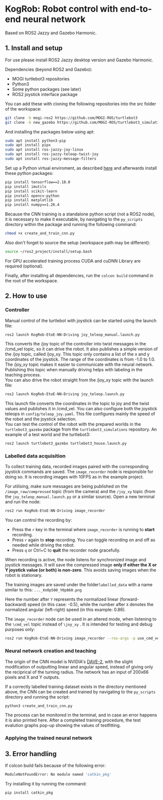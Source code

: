 # KogRob: Robot control with end-to-end neural network
 
Based on ROS2 Jazzy and Gazebo Harmonic.

## 1. Install and setup

For use please install ROS2 Jazzy desktop version and Gazebo Harmonic.


Dependencies (beyond ROS2 and Gazebo):
- MOGI turtlebot3 repositories
- Python3
- Some python packages (see later)
- ROS2 joystick interface package

You can add these with cloning the following repositories into the src folder of the workspace:

```bash
git clone -b mogi-ros2 https://github.com/MOGI-ROS/turtlebot3
git clone -b new_gazebo https://github.com/MOGI-ROS/turtlebot3_simulations
```
And installing the packages below using apt:
```bash
sudo apt install python3-pip
sudo apt install pipx
sudo apt install ros-jazzy-joy-linux
sudo apt install ros-jazzy-teleop-twist-joy
sudo apt install ros-jazzy-message-filters
```

Set up a Python virtual enviroment, as described [here](https://github.com/MOGI-ROS/Week-1-8-Cognitive-robotics?tab=readme-ov-file#line-following)
and afterwards install these python packages:
```bash
pip install tensorflow==2.18.0
pip install imutils
pip install scikit-learn
pip install opencv-python
pip install matplotlib
pip install numpy==1.26.4
```

Because the CNN training is a standalone python script (not a ROS2 node), it is necessary to make it executable, by navigating to the ```py_scripts``` directory within the package and running the following command:
```bash
chmod +x create_and_train_cnn.py
```

Also don't forget to source the setup (workspace path may be different):

```bash
source ~/ros2_project/install/setup.bash
```

For GPU accelerated training process CUDA and cuDNN Library are required (optional).

Finally, after installing all dependencies, run the ```colcon build``` command in the root of the workspace.


## 2. How to use


### Controller
Manual control of the turtlebot with joystick can be started using the launch file:
```bash
ros2 launch KogRob-EtoE-NN-Driving joy_teleop_manual.launch.py
```
This converts the /joy topic of the controller into twist messages in the /cmd_vel topic, so it can drive the robot. It also publishes a simple version of the /joy topic, called /joy_xy. This topic only contains a list of the x and y coordinates of the joystick. The range of the coordinates is from -1.0 to 1.0. The /joy_xy topic makes it easier to communicate with the neural network. Publishing this topic when manually driving helps with labeling in the teaching process.\
You can also drive the robot straight from the /joy_xy topic with the launch file:
```bash
ros2 launch KogRob-EtoE-NN-Driving joy_teleop.launch.py
```
This launch file converts the coordinates in the topic to joy and the twist values and publishes it in /cmd_vel. You can also configure both the joystick teleops in ```config/teleop_joy.yaml```. This file configures mainly the speed of the robot and the joystick selection.\
You can test the control of the robot with the prepared worlds in the ```turtlebot3_gazebo``` package from the ```turtlebot3_simulations``` repository. An example of a test world and the turtlebot3:
```bash
ros2 launch turtlebot3_gazebo turtlebot3_house.launch.py
```

### Labelled data acquisition

To collect training data, recorded images paired with the corresponding joystick commands are saved. The `image_recorder` node is responsible for doing so. It is recording images with 10FPS as in the example project.

For utilising, make sure messages are being published on the `/image_raw/compressed` topic (from the camera) and the `/joy_xy` topic (from the `joy_teleop_manual.launch.py` or a similar source).
Open a new terminal and run the node:

```bash
ros2 run KogRob-EtoE-NN-Driving image_recorder
```
You can control the recording by:
*   Press the `r` key in the terminal where `image_recorder` is running to **start** recording.
*   Press `r` again to **stop** recording. You can toggle recording on and off as needed while driving the robot.
*   Press `q` or Ctrl+C to **quit** the recorder node gracefully.

When recording is active, the node listens for synchronized image and joystick messages. It will save the compressed image **only if either the X or Y joystick value (or both) is non-zero**. This avoids saving images when the robot is stationary.


The training images are saved under the folder```labelled_data``` with a name similar to this: ```..._Xn0p500_Y0p860.png```

Here the number after ```Y``` represents the normalized linear (forward-backward) speed (in this case: -0.5), while the number after ```X``` denotes the normalized angular (left-right) speed (in this example: 0.86).

The ```image_recorder``` node can be used in an altered mode, when listening to the ```\cmd_vel``` topic instead of ```\joy_xy``` . It is intended for testing and debug purposes only:
```bash
ros2 run KogRob-EtoE-NN-Driving image_recorder --ros-args -p use_cmd_vel:=True
```

### Neural network creation and teaching
The origin of the CNN model is NVIDIA's [DAVE-2](https://developer.nvidia.com/blog/deep-learning-self-driving-cars/), with the slight modification of outputting linear and angular speed, instead of giving only the reciprical of the turning radius.
The network has an input of 200x66 pixels and X and Y outputs.

If a correctly labelled training dataset exists in the directory mentioned above, the CNN can be created and trained by navigating to the ```py_scripts``` directory and running the script:

```bash
python3 create_and_train_cnn.py
```
The process can be monitored in the terminal, and in case an error happens it is also printed here.
After a completed training procedure, the test evalution graphs pop-up showing the values of testfitting.

### Applying the trained neural network



## 3. Error handling

If colcon build fails because of the following error:

```bash
ModuleNotFoundError: No module named 'catkin_pkg'
```

Try installing it by running the command:

```bash
pip install catkin_pkg
```